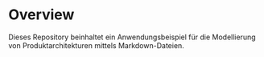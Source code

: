 # Overview
Dieses Repository beinhaltet ein Anwendungsbeispiel für die Modellierung von Produktarchitekturen mittels Markdown-Dateien.
